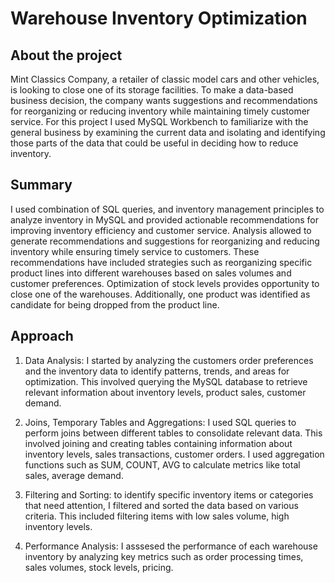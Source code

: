 # Warehouse Inventory Optimization
## About the project 
Mint Classics Company, a retailer of classic model cars and other vehicles, is looking to close one of its storage facilities. To make a data-based business decision, the company wants suggestions and recommendations for reorganizing or reducing inventory while maintaining timely customer service. For this project I used MySQL Workbench to familiarize with the general business by examining the current data and isolating and identifying those parts of the data that could be useful in deciding how to reduce inventory.

## Summary
I used combination of SQL queries, and inventory management principles to analyze inventory in MySQL and provided actionable recommendations for improving inventory efficiency and customer service.
Analysis allowed to generate recommendations and suggestions for reorganizing  and reducing inventory while ensuring timely service to customers. These recommendations have included strategies such as reorganizing specific product lines into different warehouses  based on sales volumes and customer preferences.  Optimization of stock levels provides opportunity to close one of the warehouses.  Additionally, one  product was identified as candidate for being dropped from the product line.


## Approach
1. Data Analysis: I started by analyzing the customers order preferences  and the inventory data to identify patterns, trends, and areas for optimization. This involved querying the MySQL database to retrieve relevant information about inventory levels, product sales, customer demand.
     
2.	Joins, Temporary Tables and Aggregations: I used SQL queries to perform joins between different tables to consolidate relevant data. This involved joining and creating tables containing information about inventory levels, sales transactions, customer orders. I used aggregation functions such as SUM, COUNT, AVG to calculate metrics like total sales, average demand.
 
3.	Filtering and Sorting: to identify specific inventory items or categories that need attention, I filtered and sorted the data based on various criteria. This included filtering items with low sales volume, high inventory levels.
 
4.	Performance Analysis: I asssesed the performance of each warehouse inventory by analyzing key metrics such as order processing times, sales volumes, stock levels, pricing.
